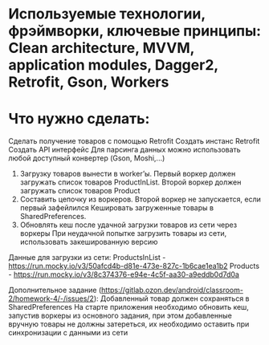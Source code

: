 # Используемые технологии, фрэймворки, ключевые принципы: Clean architecture, MVVM, application modules, Dagger2, Retrofit, Gson, Workers

# Что нужно сделать:

Сделать получение товаров с помощью Retrofit
Создать инстанс Retrofit
Создать API интерфейс
Для парсинга данных можно использовать любой доступный конвертер (Gson, Moshi,...)
1. Загрузку товаров вынести в worker’ы.
Первый воркер должен загружать список товаров ProductInList.
Второй воркер должен загружать список товаров Product
2. Составить цепочку из воркеров. Второй воркер не запускается, если первый зафейлился
Кешировать загруженные товары в SharedPreferences.
3. Обновлять кеш после удачной загрузки товаров из сети через воркеры
При неудачной попытке загрузить товары из сети, использовать закешированную версию

Данные для загрузки из сети:
ProductsInList - https://run.mocky.io/v3/50afcd4b-d81e-473e-827c-1b6cae1ea1b2
Products - https://run.mocky.io/v3/8c374376-e94e-4c5f-aa30-a9eddb0d7d0a

Дополнительное задание (https://gitlab.ozon.dev/android/classroom-2/homework-4/-/issues/2):
Добавленный товар должен сохраняться в SharedPreferences
На старте приложения необходимо обновить кеш, запустив воркеры из основного задания, при этом добавленные вручную товары не должны затереться, их необходимо оставить при синхронизации с данными из сети

